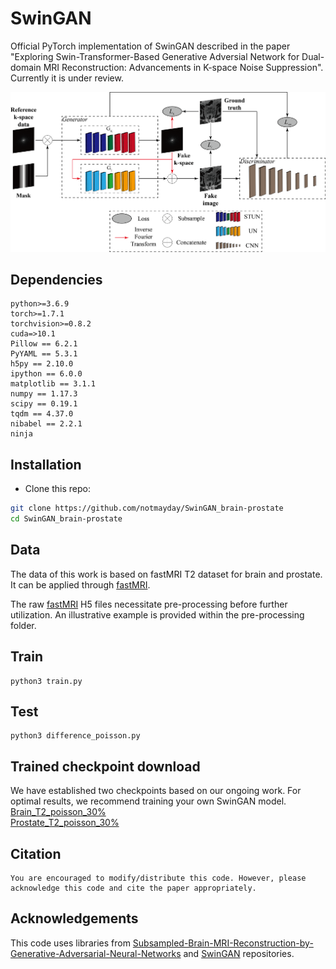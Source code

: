# SwinGAN

Official PyTorch implementation of SwinGAN described in the paper "Exploring Swin-Transformer-Based Generative Adversial Network for Dual-domain MRI Reconstruction: Advancements in K-space Noise Suppression". Currently it is under review.

<div align="center">
<img src="./asserts/framework.png" width="800px">
</div>

## Dependencies

```
python>=3.6.9
torch>=1.7.1
torchvision>=0.8.2
cuda=>10.1
Pillow == 6.2.1
PyYAML == 5.3.1
h5py == 2.10.0
ipython == 6.0.0
matplotlib == 3.1.1
numpy == 1.17.3
scipy == 0.19.1
tqdm == 4.37.0
nibabel == 2.2.1
ninja
```

## Installation
- Clone this repo:
```bash
git clone https://github.com/notmayday/SwinGAN_brain-prostate
cd SwinGAN_brain-prostate
```

## Data
The data of this work is based on fastMRI T2 dataset for brain and prostate. It can be applied through [fastMRI](https://fastmri.med.nyu.edu/).
<br />

The raw [fastMRI](https://fastmri.med.nyu.edu/) H5 files necessitate pre-processing before further utilization. An illustrative example is provided within the pre-processing folder.

## Train
```
python3 train.py 
```


## Test
```
python3 difference_poisson.py 
```

## Trained checkpoint download

We have established two checkpoints based on our ongoing work. For optimal results, we recommend training your own SwinGAN model.
<br />
[Brain_T2_poisson_30%](https://drive.google.com/file/d/1tXT0GCe8CQoDE2vj5v5v8_QgS0wKpLzP/view?usp=drive_link)
<br />
[Prostate_T2_poisson_30%](https://drive.google.com/file/d/1bBSJblid7wjS7EA24NSKY_t8a5-x6VWy/view?usp=drive_link)

## Citation
```
You are encouraged to modify/distribute this code. However, please acknowledge this code and cite the paper appropriately.
```

## Acknowledgements
This code uses libraries from [Subsampled-Brain-MRI-Reconstruction-by-Generative-Adversarial-Neural-Networks](https://github.com/ItamarDavid/Subsampled-Brain-MRI-Reconstruction-by-Generative-Adversarial-Neural-Networks) and [SwinGAN](https://github.com/learnerzx/SwinGAN) repositories.
